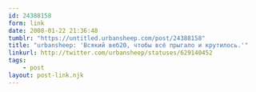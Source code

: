 ```yaml
---
id: 24388158
form: link
date: 2008-01-22 21:36:48
tumblr: "https://untitled.urbansheep.com/post/24388158"
title: "urbansheep: 'Всякий веб20, чтобы всё прыгало и крутилось.'"
linkurl: http://twitter.com/urbansheep/statuses/629140452
tags:
    - post
layout: post-link.njk
---
```


